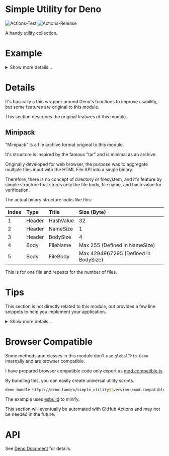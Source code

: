 # **Simple Utility for Deno**
![Actions-Test](https://github.com/dojyorin/deno_simple_utility/actions/workflows/test.yaml/badge.svg)
![Actions-Release](https://github.com/dojyorin/deno_simple_utility/actions/workflows/release.yaml/badge.svg)

A handy utility collection.

# Example

<p>
<details>
<summary>Show more details...</summary>
<p>

**BASE64 Binary**

```ts
const file = await Deno.readFile("/path/to/binary.bin");

const encoded = base64Encode(file); // base64 code.
const decoded = base64Decode(encoded); // Restored.
```

**Easy WebCrypto**

```ts
const file = await Deno.readFile("/path/to/binary.bin");

const hash = await cryptoHash(false, file); // byte array of hash value.
const keyEcdh = await cryptoGenerateKey(false); // public/private key pair for ECDH, each in byte array.
const keyEcdsa = await cryptoGenerateKey(true); // public/private key pair for ECDSA, each in byte array.
const encrypted = await cryptoEncrypt(keyEcdh, file); // encrypted byte array.
const decrypted = await cryptoDecrypt(keyEcdh, encrypted); // Restored.
const signature = await cryptoSign(keyEcdsa.privateKey, data); // signature byte array.
const verify = await cryptoVerify(signature, keyEcdsa.publicKey, data); // `true` if correct.
```

**Date UnixTime**

```ts
const date = new Date();

const encoded = dateEncode(date); // unixtime in seconds.
const decoded = dateDecode(encoded); // Restored.
const unixtime = dateParse(date.toISOString()); // unixtime in seconds.
```

**DEFLATE Compress**

```ts
const file = await Deno.readFile("/path/to/binary.bin");

const encoded = await deflateEncode(file); // "deflate" compressed byte array.
const decoded = await deflateDecode(encoded); // Restored.
```

**Extended Fetch API**

```ts
const json = await fetchExtend("https://path/to/get", "json"); // response as JSON.
const bytes = await fetchExtend("https://path/to/get", "byte"); // response as Uint8Array.
```

**Minipack Archive**

```ts
const files = [
    ["binary.bin", Deno.readFileSync("/path/to/binary.bin")]
];

const encoded = await minipackEncode(files); // byte array in "minipack" format.
const decoded = await minipackDecode(encoded); // Restored.
```

**Text Convert**

```ts
const text = " Lorem ipsum  \t  dolor \r sit amet.";

const encoded = ucEncode(text); // byte array in UTF-8 format.
const decoded = ucDecode(encoded); // Restored.
const hexadecimal = hexEncode(encoded); // HEX string.
const formatted = trimExtend(decoded); // formatted string.
```

**Platform Specific**

```ts
const win = isWin(); // "true" if running on Windows.
const tmp = tmpPath(); // "C:/Windows/Temp" if running on Windows, or "/tmp" if running on Linux or Mac.
cwdMain(); // Move current directory to `Deno.mainModule`.
```

</p>
</details>
</p>

# Details
It's basically a thin wrapper around Deno's functions to improve usability, but some features are original to this module.

This section describes the original features of this module.

## Minipack
"Minipack" is a file archive format original to this module.

It's structure is inspired by the famous "tar" and is minimal as an archive.

Originally developed for web browser, the purpose was to aggregate multiple files input with the HTML File API into a single binary.

Therefore, there is no concept of directory or filesystem, and it's feature by simple structure that stores only the file body, file name, and hash value for verification.

The actual binary structure looks like this:

|Index|Type|Title|Size (Byte)|
|:--|:--|:--|:--|
|1|Header|HashValue|32|
|2|Header|NameSize|1|
|3|Header|BodySize|4|
|4|Body|FileName|Max 255 (Defined in NameSize)|
|5|Body|FileBody|Max 4294967295 (Defined in BodySize)|

This is for one file and repeats for the number of files.

# Tips
This section is not directly related to this module, but provides a few line snippets to help you implement your application.

<p>
<details>
<summary>Show more details...</summary>
<p>

**JSON Import with Type**

```ts
const {default: data} = await import("./data.json", {assert: {type: "json"}});
```

</p>
</details>
</p>

# Browser Compatible
Some methods and classes in this module don't use `globalThis.Deno` internally and are browser compatible.

I have prepared browser compatible code only export as [mod.compatible.ts](./mod.compatible.ts).

By bundling this, you can easily create universal utility scripts.

```sh
deno bundle https://deno.land/x/simple_utility@(version)/mod.compatible.ts | esbuild --minify > ./simple_utility.esm.min.js
```

The example uses [esbuild](https://esbuild.github.io) to minify.

This section will eventually be automated with GitHub Actions and may not be needed in the future.

# API
See [Deno Document](https://deno.land/x/simple_utility/mod.ts) for details.